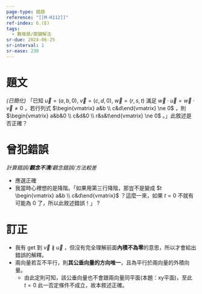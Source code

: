 ```yaml
---
page-type: 錯題
reference: "[[M-H112]]"
ref-index: 6.(E)
tags:
  - 數複題/關鍵解法
sr-due: 2024-06-25
sr-interval: 1
sr-ease: 230
---
```

# 題文
*(已簡化)*
「已知 $\vec{u} = (a,b,0),\ \vec{v} = (c,d,0),\ \vec{w} = (r,s,t)$ 滿足 $\vec{w} \cdot \vec{u} = \vec{w} \cdot \vec{v} \not = 0$ ，若行列式 $\begin{vmatrix} a&b \\ c&d\end{vmatrix} \ne 0$ ，則 $\begin{vmatrix} a&b&0 \\ c&d&0 \\ r&s&t\end{vmatrix} \ne 0$ 。」此敘述是否正確？
# 曾犯錯誤
*計算錯誤/**觀念不清**/觀念錯誤/方法較差*
- 應選正確
- 我當時心裡想的是降階。「如果用第三行降階，那豈不是變成 $t \begin{vmatrix} a&b \\ c&d\end{vmatrix}$ ？這麼一來，如果 $t = 0$ 不就有可能為 $0$ 了，所以此敘述錯誤！」
?
# 訂正
- 我有 get 到 $\vec{v} \not \parallel \vec{u}$ ，但沒有完全理解前面**內積不為零**的意思，所以才會給出錯誤的解釋。
- 兩向量若互不平行，則**其公垂向量的方向唯一**，且為平行於兩向量的外積向量。
	- 由此定則可知，該公垂向量也不會跟兩向量同平面(本題：xy平面)，至此 $t = 0$ 此一否定條件不成立，故本敘述正確。